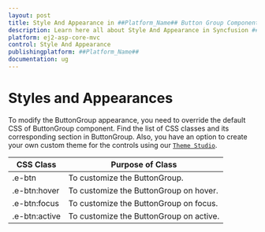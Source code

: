 ```yaml
---
layout: post
title: Style And Appearance in ##Platform_Name## Button Group Component
description: Learn here all about Style And Appearance in Syncfusion ##Platform_Name## Button Group component of Syncfusion Essential JS 2 and more.
platform: ej2-asp-core-mvc
control: Style And Appearance
publishingplatform: ##Platform_Name##
documentation: ug
---
```



# Styles and Appearances

To modify the ButtonGroup appearance, you need to override the default CSS of ButtonGroup component. Find the list of CSS classes and its corresponding section in ButtonGroup. Also, you have an option to create your own custom theme for the controls using our [`Theme Studio`](https://ej2.syncfusion.com/themestudio/?theme=material).

| CSS Class | Purpose of Class |
| ----- | ----- |
| .e-btn | To customize the ButtonGroup. |
| .e-btn:hover | To customize the ButtonGroup on hover. |
| .e-btn:focus | To customize the ButtonGroup on focus. |
| .e-btn:active | To customize the ButtonGroup on active. |